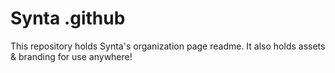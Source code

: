 # Synta .github
This repository holds Synta's organization page readme. It also holds assets & branding for use anywhere!
